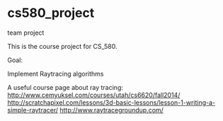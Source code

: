 cs580_project
=============

team project 

This is the course project for CS_580.

Goal: 

Implement Raytracing algorithms

A useful course page about ray tracing: http://www.cemyuksel.com/courses/utah/cs6620/fall2014/
http://scratchapixel.com/lessons/3d-basic-lessons/lesson-1-writing-a-simple-raytracer/
http://www.raytracegroundup.com/

